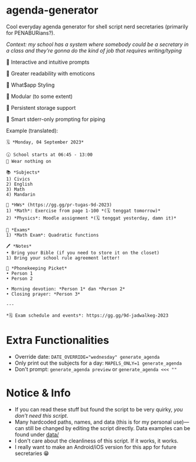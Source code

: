 # agenda-generator
Cool everyday agenda generator for shell script nerd secretaries (primarily for PENABURians?).

*Context: my school has a system where somebody could be a secretary in a class and they're gonna do the kind of job that requires writing/typing*

🌟 Interactive and intuitive prompts

🌟 Greater readability with emoticons

🌟 What$app Styling

🌟 Modular (to some extent)

🌟 Persistent storage support

🌟 Smart stderr-only prompting for piping


Example (translated):
```
🗓️ *Monday, 04 September 2023*

🕡 School starts at 06:45 - 13:00 
👕 Wear nothing on

📚 *Subjects*
1) Civics
2) English
3) Math
4) Mandarin

📔 *HWs* (https://gg.gg/pr-tugas-9d-2023)
1) *Math*: Exercise from page 1-100 *(🗓️ tenggat tomorrow)*
2) *Physics*: Moodle assignment *(🗓️ tenggat yesterday, damn it)*

📄 *Exams*
1) *Math Exam*: Quadratic functions

🖊️ *Notes*
• Bring your Bible (if you need to store it on the closet)
1) Bring your school rule agreement letter!

📱 *Phonekeeping Picket*
• Person 1
• Person 2

• Morning devotion: *Person 1* dan *Person 2*
• Closing prayer: *Person 3*

---

*🗒 Exam schedule and events*: https://gg.gg/9d-jadwalkeg-2023
```


# Extra Functionalities

- Override date: `DATE_OVERRIDE="wednesday" generate_agenda`
- Only print out the subjects for a day: `MAPELS_ONLY=1 generate_agenda`
- Don't prompt: `generate_agenda preview` or `generate_agenda <<< ""`


# Notice & Info
- If you can read these stuff but found the script to be very quirky, *you don't need this script*.
- Many hardcoded paths, names, and data (this is for my personal use)—can still be changed by editing the script directly. Data examples can be found under [data/](data/)
- I don't care about the cleanliness of this script. If it works, it works.
- I really want to make an Android/iOS version for this app for future secretaries 😁
